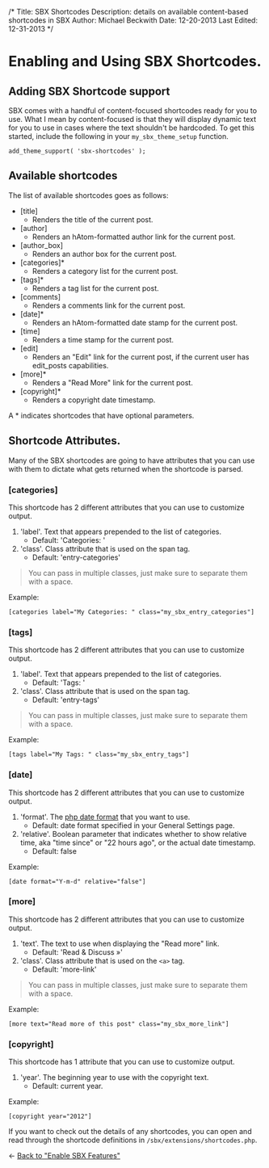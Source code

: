 /*
Title: SBX Shortcodes
Description: details on available content-based shortcodes in SBX
Author: Michael Beckwith
Date: 12-20-2013
Last Edited: 12-31-2013
 */

# Enabling and Using SBX Shortcodes.

## Adding SBX Shortcode support

SBX comes with a handful of content-focused shortcodes ready for you to use. What I mean by content-focused is that they will display dynamic text for you to use in cases where the text shouldn't be hardcoded. To get this started, include the following in your `my_sbx_theme_setup` function.

	add_theme_support( 'sbx-shortcodes' );

## Available shortcodes

The list of available shortcodes goes as follows:

* [title]
	* Renders the title of the current post.
* [author]
	* Renders an hAtom-formatted author link for the current post.
* [author_box]
	* Renders an author box for the current post.
* [categories]*
	* Renders a category list for the current post.
* [tags]*
	* Renders a tag list for the current post.
* [comments]
	* Renders a comments link for the current post.
* [date]*
	* Renders an hAtom-formatted date stamp for the current post.
* [time]
	* Renders a time stamp for the current post.
* [edit]
	* Renders an "Edit" link for the current post, if the current user has edit_posts capabilities.
* [more]*
	* Renders a "Read More" link for the current post.
* [copyright]*
	* Renders a copyright date timestamp.

A * indicates shortcodes that have optional parameters.

## Shortcode Attributes.

Many of the SBX shortcodes are going to have attributes that you can use with them to dictate what gets returned when the shortcode is parsed.

### [categories]

This shortcode has 2 different attributes that you can use to customize output.

1. 'label'. Text that appears prepended to the list of categories.
	* Default: 'Categories: '
2. 'class'. Class attribute that is used on the span tag.
	* Default: 'entry-categories'

> You can pass in multiple classes, just make sure to separate them with a space.

Example:

	[categories label="My Categories: " class="my_sbx_entry_categories"]

### [tags]

This shortcode has 2 different attributes that you can use to customize output.

1. 'label'. Text that appears prepended to the list of categories.
	* Default: 'Tags: '
2. 'class'. Class attribute that is used on the span tag.
	* Default: 'entry-tags'

> You can pass in multiple classes, just make sure to separate them with a space.

Example:

	[tags label="My Tags: " class="my_sbx_entry_tags"]

### [date]

This shortcode has 2 different attributes that you can use to customize output.

1. 'format'. The [php date format](http://www.php.net/manual/en/function.date.php) that you want to use.
	* Default: date format specified in your General Settings page.
2. 'relative'. Boolean parameter that indicates whether to show relative time, aka "time since" or "22 hours ago", or the actual date timestamp.
	* Default: false

Example:

	[date format="Y-m-d" relative="false"]

### [more]

This shortcode has 2 different attributes that you can use to customize output.

1. 'text'. The text to use when displaying the "Read more" link.
	* Default: 'Read &amp; Discuss &raquo;'
2. 'class'. Class attribute that is used on the `<a>` tag.
	* Default: 'more-link'

> You can pass in multiple classes, just make sure to separate them with a space.

Example:

	[more text="Read more of this post" class="my_sbx_more_link"]

### [copyright]

This shortcode has 1 attribute that you can use to customize output.

1. 'year'. The beginning year to use with the copyright text.
	* Default: current year.

Example:

	[copyright year="2012"]

If you want to check out the details of any shortcodes, you can open and read through the shortcode definitions in `/sbx/extensions/shortcodes.php`.

&larr; [Back to "Enable SBX Features"](../enable_sbx_features/)

